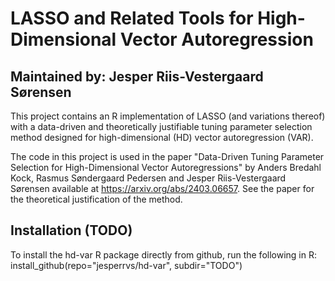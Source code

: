 # LASSO and Related Tools for High-Dimensional Vector Autoregression

## Maintained by: Jesper Riis-Vestergaard Sørensen
This project contains an R implementation of LASSO (and variations thereof) with
a data-driven and theoretically justifiable tuning parameter selection method
designed for high-dimensional (HD) vector autoregression (VAR).

The code in this project is used in the paper "Data-Driven Tuning Parameter
Selection for High-Dimensional Vector Autoregressions" by Anders Bredahl Kock,
Rasmus Søndergaard Pedersen and Jesper Riis-Vestergaard Sørensen available at
https://arxiv.org/abs/2403.06657. See the paper for the theoretical
justification of the method.

## Installation (TODO)
To install the hd-var R package directly from github, run the following in R:
install_github(repo="jesperrvs/hd-var", subdir="TODO")